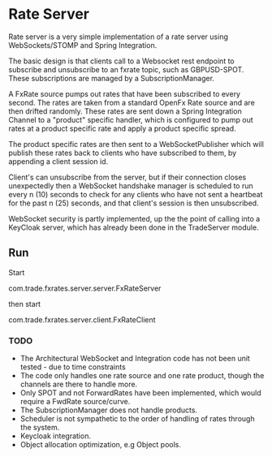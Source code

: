 # Rate Server

Rate server is a very simple implementation of a rate server using WebSockets/STOMP and Spring Integration.

The basic design is that clients call to a Websocket rest endpoint to subscribe and unsubscribe to an 
fxrate topic, such as GBPUSD-SPOT. These subscriptions are managed by a SubscriptionManager. 

A FxRate source pumps out rates that have been subscribed to every second. The rates are taken from
a standard OpenFx Rate source and are then drifted randomly. These rates are sent down a Spring Integration 
Channel to a "product" specific handler, which is configured to pump out rates at a product specific rate 
and apply a product specific spread.

The product specific rates are then sent to a WebSocketPublisher which will publish these rates back 
to clients who have subscribed to them, by appending a client session id.

Client's can unsubscribe from the server, but if their connection closes unexpectedly then a WebSocket 
handshake manager is scheduled to run every n (10) seconds to check for any clients who have not
sent a heartbeat for the past n (25) seconds, and that client's session is then unsubscribed. 

WebSocket security is partly implemented, up the the point of calling into a KeyCloak server, which has
already been done in the TradeServer module. 

## Run

Start  

com.trade.fxrates.server.server.FxRateServer 

then start 

com.trade.fxrates.server.client.FxRateClient

### TODO

- The Architectural WebSocket and Integration code has not been unit tested - due to time constraints
- The code only handles one rate source and one rate product, though the channels are there to handle more.
- Only SPOT and not ForwardRates have been implemented, which would require a FwdRate source/curve.
- The SubscriptionManager does not handle products.
- Scheduler is not sympathetic to the order of handling of rates through the system.
- Keycloak integration.
- Object allocation optimization, e.g Object pools.

